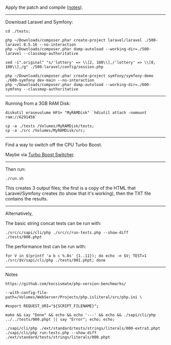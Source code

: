 
Apply the patch and compile ([notes](../patches/install.md)).

---

Download Laravel and Symfony:

```
cd ./tests;

php ~/Downloads/composer.phar create-project laravel/laravel ./500-laravel 8.5.16 --no-interaction
php ~/Downloads/composer.phar dump-autoload --working-dir=./500-laravel --classmap-authoritative

sed -i".original" "s/'lottery' => \\[2, 100\\],/'lottery' => \\[0, 100\\],/g" ./500-laravel/config/session.php

php ~/Downloads/composer.phar create-project symfony/symfony-demo ./600-symfony dev-main --no-interaction
php ~/Downloads/composer.phar dump-autoload --working-dir=./600-symfony --classmap-authoritative
```

---

Running from a 3GB RAM Disk:

```
diskutil erasevolume HFS+ "MyRAMDisk" `hdiutil attach -nomount ram://6291456`

cp -a ./tests /Volumes/MyRAMDisk/tests;
cp -a ./src /Volumes/MyRAMDisk/src;
```

---

Find a way to switch off the CPU Turbo Boost.

Maybe via [Turbo Boost Switcher](https://www.rugarciap.com/).

---

Then run:

    ./run.sh

This creates 3 output files; the first is a copy of the HTML that Laravel/Symfony creates (to show that it's working), then the TXT file contains the results.

---

Alternatively,

The basic string concat tests can be run with:

    ./src/c/sapi/cli/php ./src/c/run-tests.php --show-diff ./tests/000.phpt

The performance test can be run with:

    for V in $(printf 'a b c %.0s' {1..11}); do echo -n $V; TEST=1 ./src/$V/sapi/cli/php ./tests/001.phpt; done

---

Notes

    https://github.com/kocsismate/php-version-benchmarks/

    --with-config-file-path=/Volumes/WebServer/Projects/php.isliteral/src/php.ini \

    #export REQUEST_URI="${SCRIPT_FILENAME}";

    make && say "Done" && echo && echo '---' && echo && ./sapi/cli/php ../../tests/000.phpt || say "Error"; echo; echo;

    ./sapi/cli/php ./ext/standard/tests/strings/literals/000-extra3.phpt
    ./sapi/cli/php run-tests.php --show-diff ./ext/standard/tests/strings/literals/000.phpt
